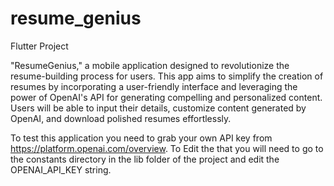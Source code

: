 # resume_genius
Flutter Project

"ResumeGenius," a mobile application designed to revolutionize the resume-building process for users. This app aims to simplify the creation of resumes by incorporating a user-friendly interface and leveraging the power of OpenAI's API for generating compelling and personalized content. Users will be able to input their details, customize content generated by OpenAI, and download polished resumes effortlessly.

To test this application you need to grab your own API key from https://platform.openai.com/overview. To Edit the that you will need to go to the constants directory in the lib folder of the project and edit the OPENAI_API_KEY string.
